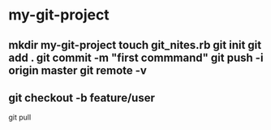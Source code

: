 # my-git-project

mkdir my-git-project
touch git_nites.rb
git init
git add .
git commit -m "first commmand"
git push -i origin master
git remote -v
-
git checkout -b feature/user
-
git pull
